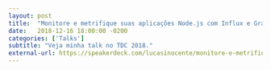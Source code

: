 ```yaml
---
layout: post
title:  "Monitore e metrifique suas aplicações Node.js com Influx e Grafana"
date:   2018-12-16 18:00:00 -0200
categories: ['Talks']
subtitle: "Veja minha talk no TDC 2018."
external-url: https://speakerdeck.com/lucasinocente/monitore-e-metrifique-suas-aplicacoes-node-dot-js-com-influx-e-grafana
---
```

